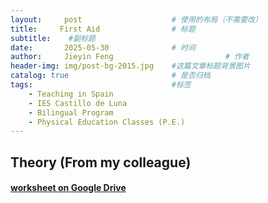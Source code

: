 ```yaml
---
layout:     post   				    # 使用的布局（不需要改）
title:     First Aid 				# 标题 
subtitle:    #副标题
date:       2025-05-30				# 时间
author:     Jieyin Feng 						# 作者
header-img: img/post-bg-2015.jpg 	#这篇文章标题背景图片
catalog: true 						# 是否归档
tags:								#标签
    - Teaching in Spain 
    - IES Castillo de Luna
    - Bilingual Program
    - Physical Education Classes (P.E.)
---
```


## Theory (From my colleague)
#### [worksheet on Google Drive](https://docs.google.com/document/d/1dLSb2b8om-M00wLjusKrhpyQuraidYAc/edit?usp=sharing&ouid=103086183032334531092&rtpof=true&sd=true)
